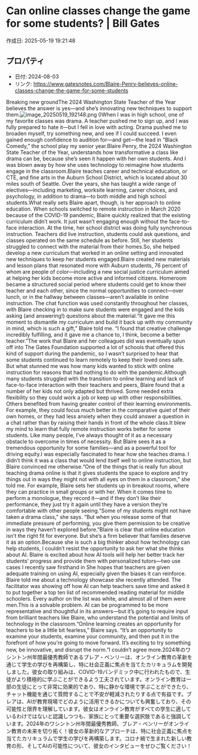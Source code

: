 # Can online classes change the game for some students? | Bill Gates

作成日: 2025-05-19 19:21:48

## プロパティ

- 日付: 2024-08-03
- リンク: https://www.gatesnotes.com/Blaire-Penry-believes-online-classes-change-the-game-for-some-students

Breaking new groundThe 2024 Washington State Teacher of the Year believes the answer is yes—and she’s innovating new techniques to support them.![image_20250519_192148.png](../assets/image_20250519_192148.png)
0When I was in high school, one of my favorite classes was drama. A teacher pushed me to sign up, and I was fully prepared to hate it—but I fell in love with acting. Drama pushed me to broaden myself, try something new, and see if I could succeed. I even gained enough confidence to audition for—and get—the lead in “Black Comedy,” the school play my senior year.Blaire Penry, the 2024 Washington State Teacher of the Year, understands how transformative a class like drama can be, because she’s seen it happen with her own students. And I was blown away by how she uses technology to reimagine how students engage in the classroom.Blaire teaches career and technical education, or CTE, and fine arts in the Auburn School District, which is located about 30 miles south of Seattle. Over the years, she has taught a wide range of electives—including marketing, worksite learning, career choices, and psychology, in addition to drama—to both middle and high school students.What really sets Blaire apart, though, is her approach to online education. When schools switched to remote instruction in March 2020 because of the COVID-19 pandemic, Blaire quickly realized that the existing curriculum didn’t work. It just wasn’t engaging enough without the face-to-face interaction. At the time, her school district was doing fully synchronous instruction. Teachers did live instruction, students could ask questions, and classes operated on the same schedule as before. Still, her students struggled to connect with the material from their homes.So, she helped develop a new curriculum that worked in an online setting and innovated new techniques to keep her students engaged.Blaire created new materials and lesson plans that resonated more with Auburn students, 76 percent of whom are people of color—including a new social justice curriculum aimed at helping her kids become more active and informed citizens. Homeroom became a structured social period where students could get to know their teacher and each other, since the normal opportunities to connect—over lunch, or in the hallway between classes—aren’t available in online instruction. The chat function was used constantly throughout her classes, with Blaire checking in to make sure students were engaged and the kids asking (and answering!) questions about the material.“It gave me this moment to dismantle my curriculum and build it back up with my community in mind, which is such a gift,” Blaire told me. “I found that creative challenge incredibly fulfilling, and it gave me a chance to, I think, become a better teacher.”The work that Blaire and her colleagues did was eventually spun off into The Gates Foundation supported a lot of schools that offered this kind of support during the pandemic, so I wasn’t surprised to hear that some students continued to learn remotely to keep their loved ones safe. But what stunned me was how many kids wanted to stick with online instruction for reasons that had nothing to do with the pandemic.Although many students struggled with the transition to online learning and lack of face-to-face interaction with their teachers and peers, Blaire found that a number of her kids not only adapted but thrived. Some needed extra flexibility so they could work a job or keep up with other responsibilities. Others benefited from having greater control of their learning environments. For example, they could focus much better in the comparative quiet of their own homes, or they had less anxiety when they could answer a question in a chat rather than by raising their hands in front of the whole class.It blew my mind to learn that fully remote instruction works better for some students. Like many people, I’ve always thought of it as a necessary obstacle to overcome in times of necessity. But Blaire sees it as a tremendous opportunity for some families—and as a powerful tool for driving equity.I was especially fascinated to hear how she teaches drama. I didn’t think it was a class that would lend itself well to online instruction, but Blaire convinced me otherwise.“One of the things that is really fun about teaching drama online is that it gives students the space to explore and try things out in ways they might not with all eyes on them in a classroom,” she told me. For example, Blaire sets her students up in breakout rooms, where they can practice in small groups or with her. When it comes time to perform a monologue, they record it—and if they don’t like their performance, they just try it again until they have a version they’re comfortable with other people seeing.“Some of my students might not have taken a drama class,” she says. “But when you release some of that immediate pressure of performing, you give them permission to be creative in ways they haven’t explored before.”Blaire is clear that online education isn’t the right fit for everyone. But she’s a firm believer that families deserve it as an option.Because she is such a big thinker about how technology can help students, I couldn’t resist the opportunity to ask her what she thinks about AI. Blaire is excited about how AI tools will help her better track her students’ progress and provide them with personalized tutors—two use cases I recently saw firsthand in She hopes that teachers are given adequate training on using AI, especially given the biases it can reinforce. Blaire told me about a technology showcase she recently attended. The facilitator was showing off how AI can help teachers save time and asked it to put together a top ten list of recommended reading material for middle schoolers. Every author on the list was white, and almost all of them were men.This is a solvable problem. AI can be programmed to be more representative and thoughtful in its answers—but it’s going to require input from brilliant teachers like Blaire, who understand the potential and limits of technology in the classroom.“Online learning creates an opportunity for teachers to be a little bit fearless,” Blaire says. “It’s an opportunity to examine your students, examine your community, and then put it in the forefront of how you’re going to move forward. It’s exciting to try something new, be innovative, and disrupt the norm.”I couldn’t agree more.2024年のワシントン州年間最優秀教師であるブレア・ペンリーは、オンライン教育の革新を通じて学生の学びを再構築し、特に社会正義に焦点を当てたカリキュラムを開発しました。彼女の取り組みは、COVID-19パンデミック中に行われたもので、生徒がより積極的に学ぶことができるよう工夫されています。オンライン教育は一部の生徒にとって非常に効果的であり、特に静かな環境で学ぶことができたり、チャット機能を通じて質問することで不安が軽減されたりする点で有益です。ブレアは、AIが教育現場でどのように活用できるかについても興奮しており、その可能性と限界を理解しています。彼女はオンライン教育がすべての学生に適しているわけではないと認識しつつも、家族にとって重要な選択肢であると強調しています。2024年のワシントン州年間最優秀教師、ブレア・ペンリーがオンライン教育の未来を切り拓く！彼女の革新的なアプローチは、特に社会正義に焦点を当てたカリキュラムで学生の学びを再構築します。コロナ禍で生まれた新しい教育の形、そしてAIの可能性について、彼女のインタビューをぜひご覧ください！